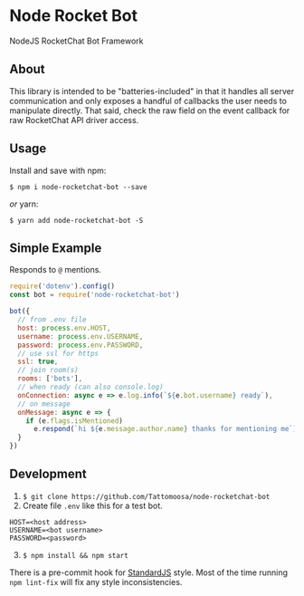 # Node Rocket Bot

NodeJS RocketChat Bot Framework

## About

This library is intended to be "batteries-included" in that it handles all
server communication and only exposes a handful of callbacks the user needs to
manipulate directly. That said, check the raw field on the event callback
for raw RocketChat API driver access.

## Usage

Install and save with npm:

```
$ npm i node-rocketchat-bot --save
```

*or* yarn:

```
$ yarn add node-rocketchat-bot -S
```

## Simple Example

Responds to `@` mentions.

``` javascript
require('dotenv').config()
const bot = require('node-rocketchat-bot')

bot({
  // from .env file
  host: process.env.HOST,
  username: process.env.USERNAME,
  password: process.env.PASSWORD,
  // use ssl for https
  ssl: true,
  // join room(s)
  rooms: ['bots'],
  // when ready (can also console.log)
  onConnection: async e => e.log.info(`${e.bot.username} ready`),
  // on message
  onMessage: async e => {
    if (e.flags.isMentioned)
      e.respond(`hi ${e.message.author.name} thanks for mentioning me`)
  }
})

```

## Development

1. `$ git clone https://github.com/Tattomoosa/node-rocketchat-bot`
2. Create file `.env` like this for a test bot.
  ```
  HOST=<host address>
  USERNAME=<bot username>
  PASSWORD=<password>
  ```
3. `$ npm install && npm start`

There is a pre-commit hook for [StandardJS](https://standardjs.com/) style.
Most of the time running `npm lint-fix` will fix any style inconsistencies.
